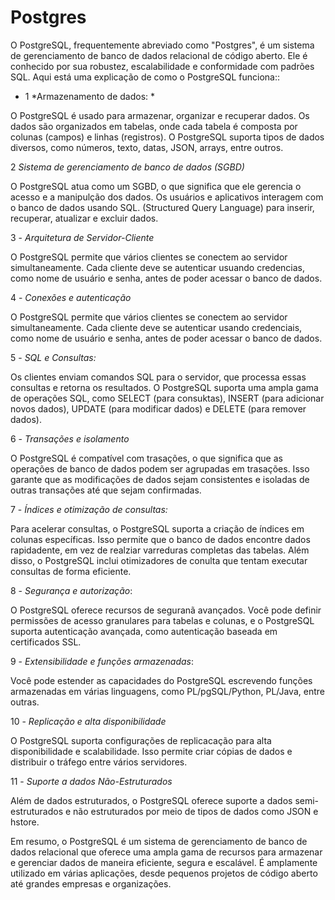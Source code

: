 # Postgres

O PostgreSQL, frequentemente abreviado como "Postgres", é um sistema de gerenciamento de banco de dados relacional de código aberto. Ele é conhecido por sua robustez, escalabilidade e conformidade com padrões SQL. Aqui está uma explicação de como o PostgreSQL funciona::

- 1 *Armazenamento de dados: *

O PostgreSQL é usado para armazenar, organizar e recuperar dados. Os dados são organizados em tabelas, onde cada tabela é composta por colunas (campos) e linhas (registros). O PostgreSQL suporta tipos de dados diversos, como números, texto, datas, JSON, arrays, entre outros.

2 *Sistema de gerenciamento de banco de dados (SGBD)*

O PostgreSQL atua como um SGBD, o que significa que ele gerencia o acesso e a manipulção dos dados. Os usuários e aplicativos interagem com o banco de dados usando SQL. (Structured Query Language) para inserir, recuperar, atualizar e excluir dados.

3 - *Arquitetura de Servidor-Cliente*

O PostgreSQL permite que vários clientes se conectem ao servidor simultaneamente. Cada cliente deve se autenticar usuando credencias, como nome de usuário e senha, antes de poder acessar o banco de dados. 

4 - *Conexões e autenticação*

O PostgreSQL permite que vários clientes se conectem ao servidor simultaneamente. Cada cliente deve se autenticar usando credenciais, como nome de usuário e senha, antes de poder acessar o banco de dados.

5 - *SQL e Consultas:*

Os clientes enviam comandos SQL para o servidor, que processa essas consultas e retorna os resultados. O PostgreSQL suporta uma ampla gama de operações SQL, como SELECT (para consuktas), INSERT (para adicionar novos dados), UPDATE (para modificar dados) e DELETE (para remover dados).

6 - *Transações e isolamento*

O PostgreSQL é compatível com trasações, o que significa que as operações de banco de dados podem ser agrupadas em trasações. Isso garante que as modificações de dados sejam consistentes e isoladas de outras transações até que sejam confirmadas. 

7 - *Índices e otimização de consultas:*

Para acelerar consultas, o PostgreSQL suporta a criação de índices em colunas específicas. Isso permite que o banco de dados encontre dados rapidadente, em vez de realziar varreduras completas das tabelas. Além disso, o PostgreSQL inclui otimizadores de conulta que tentam executar consultas de forma eficiente. 

8 - *Segurança e autorização*:

O PostgreSQL oferece recursos de seguranã avançados. Você pode definir permissões de acesso granulares para tabelas e colunas, e o PostgreSQL suporta autenticação avançada, como autenticação baseada em certificados SSL. 

9 - *Extensibilidade e funções armazenadas*: 

Você pode estender as capacidades do PostgreSQL escrevendo funções armazenadas em várias linguagens, como PL/pgSQL/Python, PL/Java, entre outras.

10 - *Replicação e alta disponibilidade*

O PostgreSQL suporta configurações de replicacação para alta disponibilidade e scalabilidade. Isso permite criar cópias de dados e distribuir o tráfego entre vários servidores.

11 - *Suporte a dados Não-Estruturados*

Além de dados estruturados, o PostgreSQL oferece suporte a dados semi-estruturados e não estruturados por meio de tipos de dados como JSON e hstore. 

Em resumo, o PostgreSQL é um sistema de gerenciamento de banco de dados relacional que oferece uma ampla gama de recursos para armazenar e gerenciar dados de maneira eficiente, segura e escalável. É amplamente utilizado em várias aplicações, desde pequenos projetos de código aberto até grandes empresas e organizações. 
